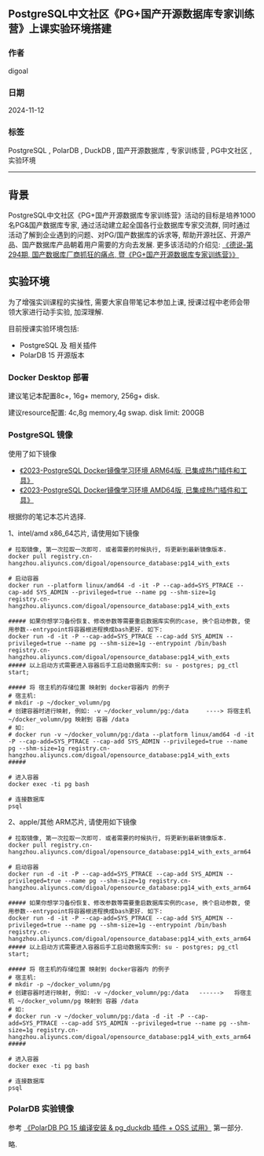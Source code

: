 ## PostgreSQL中文社区《PG+国产开源数据库专家训练营》上课实验环境搭建  
                                                                      
### 作者                                                           
digoal                                                             
                                                                             
### 日期                                                                           
2024-11-12                                         
                                    
### 标签                                                         
PostgreSQL , PolarDB , DuckDB , 国产开源数据库 , 专家训练营 , PG中文社区 , 实验环境       
                                                                                                 
----                                                                          
                                                                                        
## 背景     
PostgreSQL中文社区《PG+国产开源数据库专家训练营》活动的目标是培养1000名PG&国产数据库专家, 通过活动建立起全国各行业数据库专家交流群, 同时通过活动了解到企业遇到的问题、对PG/国产数据库的诉求等, 帮助开源社区、开源产品、国产数据库产品朝着用户需要的方向去发展.  更多该活动的介绍见: [《德说-第294期, 国产数据库厂商抓狂的痛点, 暨《PG+国产开源数据库专家训练营》》](../202410/20241028_01.md)       
  
## 实验环境  
为了增强实训课程的实操性, 需要大家自带笔记本参加上课, 授课过程中老师会带领大家进行动手实验, 加深理解.     
  
目前授课实验环境包括:    
- PostgreSQL 及 相关插件  
- PolarDB 15 开源版本  
  
### Docker Desktop 部署  
建议笔记本配置8c+, 16g+ memory, 256g+ disk.  
  
建议resource配置: 4c,8g memory,4g swap. disk limit: 200GB    
     
### PostgreSQL 镜像   
使用了如下镜像  
- [《2023-PostgreSQL Docker镜像学习环境 ARM64版, 已集成热门插件和工具》](../202308/20230814_02.md)       
- [《2023-PostgreSQL Docker镜像学习环境 AMD64版, 已集成热门插件和工具》](../202307/20230710_03.md)     
  
根据你的笔记本芯片选择.  
  
1、intel/amd x86_64芯片, 请使用如下镜像  
```    
# 拉取镜像, 第一次拉取一次即可. 或者需要的时候执行, 将更新到最新镜像版本.    
docker pull registry.cn-hangzhou.aliyuncs.com/digoal/opensource_database:pg14_with_exts    
    
# 启动容器    
docker run --platform linux/amd64 -d -it -P --cap-add=SYS_PTRACE --cap-add SYS_ADMIN --privileged=true --name pg --shm-size=1g registry.cn-hangzhou.aliyuncs.com/digoal/opensource_database:pg14_with_exts  
  
##### 如果你想学习备份恢复、修改参数等需要重启数据库实例的case, 换个启动参数, 使用参数--entrypoint将容器根进程换成bash更好. 如下:   
docker run -d -it -P --cap-add=SYS_PTRACE --cap-add SYS_ADMIN --privileged=true --name pg --shm-size=1g --entrypoint /bin/bash registry.cn-hangzhou.aliyuncs.com/digoal/opensource_database:pg14_with_exts  
##### 以上启动方式需要进入容器后手工启动数据库实例: su - postgres; pg_ctl start;    
    
##### 将 宿主机的存储位置 映射到 docker容器内 的例子  
# 宿主机:  
# mkdir -p ~/docker_volumn/pg    
# 创建容器时进行映射, 例如: -v ~/docker_volumn/pg:/data     ----> 将宿主机 ~/docker_volumn/pg 映射到 容器 /data  
# 如:   
# docker run -v ~/docker_volumn/pg:/data --platform linux/amd64 -d -it -P --cap-add=SYS_PTRACE --cap-add SYS_ADMIN --privileged=true --name pg --shm-size=1g registry.cn-hangzhou.aliyuncs.com/digoal/opensource_database:pg14_with_exts  
#####   
    
# 进入容器    
docker exec -ti pg bash    
    
# 连接数据库    
psql    
```    
  
2、apple/其他 ARM芯片, 请使用如下镜像  
```    
# 拉取镜像, 第一次拉取一次即可. 或者需要的时候执行, 将更新到最新镜像版本.    
docker pull registry.cn-hangzhou.aliyuncs.com/digoal/opensource_database:pg14_with_exts_arm64    
    
# 启动容器    
docker run -d -it -P --cap-add=SYS_PTRACE --cap-add SYS_ADMIN --privileged=true --name pg --shm-size=1g registry.cn-hangzhou.aliyuncs.com/digoal/opensource_database:pg14_with_exts_arm64  
  
##### 如果你想学习备份恢复、修改参数等需要重启数据库实例的case, 换个启动参数, 使用参数--entrypoint将容器根进程换成bash更好. 如下:   
docker run -d -it -P --cap-add=SYS_PTRACE --cap-add SYS_ADMIN --privileged=true --name pg --shm-size=1g --entrypoint /bin/bash registry.cn-hangzhou.aliyuncs.com/digoal/opensource_database:pg14_with_exts_arm64    
##### 以上启动方式需要进入容器后手工启动数据库实例: su - postgres; pg_ctl start;    
     
##### 将 宿主机的存储位置 映射到 docker容器内 的例子  
# 宿主机:  
# mkdir -p ~/docker_volumn/pg    
# 创建容器时进行映射, 例如: -v ~/docker_volumn/pg:/data   ------>   将宿主机 ~/docker_volumn/pg 映射到 容器 /data  
# 如:   
# docker run -v ~/docker_volumn/pg:/data -d -it -P --cap-add=SYS_PTRACE --cap-add SYS_ADMIN --privileged=true --name pg --shm-size=1g registry.cn-hangzhou.aliyuncs.com/digoal/opensource_database:pg14_with_exts_arm64   
#####   
    
# 进入容器    
docker exec -ti pg bash    
    
# 连接数据库    
psql    
```    
  
### PolarDB 实验镜像  
参考 [《PolarDB PG 15 编译安装 & pg_duckdb 插件 + OSS 试用》](../202411/20241111_01.md)   第一部分.     
  
略.     
  
  
